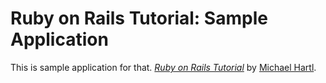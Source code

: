 # Ruby on Rails Tutorial: Sample Application

This is sample application for that.
[*Ruby on Rails Tutorial*](http://railstutorial.jp/)
by [Michael Hartl](http://michaelhartl.com/).
